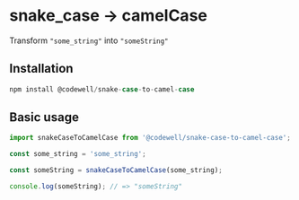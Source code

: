 # snake_case -> camelCase
Transform `"some_string"` into `"someString"`

## Installation
```javascript
npm install @codewell/snake-case-to-camel-case
```

## Basic usage
```JavaScript
import snakeCaseToCamelCase from '@codewell/snake-case-to-camel-case';

const some_string = 'some_string';

const someString = snakeCaseToCamelCase(some_string);

console.log(someString); // => "someString"
```

